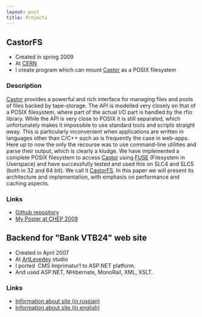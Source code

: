 ```yaml
---
layout: post
title: Projects
---
```


## CastorFS

* Created in spring&nbsp;2009
* At <a href="http://cern.ch">CERN</a>
* I create  program which can mount <a href="http://castor.web.cern.ch/castor/">Castor</a> as a POSIX&nbsp;filesystem


### Description
<a href="http://castor.web.cern.ch/castor/">Castor</a> provides a powerful and rich interface for managing files and pools of
files backed by tape-storage. The API is modelled very closely on that of a POSIX filesystem,
where part of the actual I/O part is handled by the rfio library. While the API is very close
to POSIX it is still separated, which unfortunately makes it impossible to use standard tools
and scripts straight away. This is particularly inconvenient when applications are written in
languages other than C/C++ such as is frequently the case in web-apps. Here up to now the
only the recourse was to use command-line utilities and parse their output, which is clearly a
kludge. We have implemented a complete POSIX filesystem to access <a href="http://castor.web.cern.ch/castor/">Castor</a> using <a href="http://fuse.sourceforge.net/">FUSE</a>
(Filesystem in Userspace) and have successfully tested and used this on SLC4 and SLC5 (both
in 32 and 64 bit). We call it <a href="http://github.com/mazurov/castorfs">CastorFS</a>. In this paper we will present its architecture and
implementation, with emphasis on performance and caching&nbsp;aspects.

### Links
* <a href="http://github.com/mazurov/castorfs">Github&nbsp;repository</a></li>
* <a href="http://picasaweb.google.com/Alexander.Mazurov/Prague2009#5321176214170319746">My Poster at CHEP&nbsp;2009</a>

## Backend for "Bank VTB24" web site
* Created in April&nbsp;2007
* At <a href="http://www.artlebedev.ru">ArtLevedev</a>&nbsp;studio
* I ported  CMS Imprimatur1 to ASP.NET&nbsp;platform.
* And used ASP.NET, NHibernate, MonoRail, XML,&nbsp;XSLT.

### Links
* <a href="http://www.artlebedev.ru/everything/vneshtorgbank/24/">Information about site (in&nbsp;russian)</a>
* <a href="http://www.artlebedev.com/everything/vneshtorgbank/24/">Information about site (in&nbsp;english)</a>
